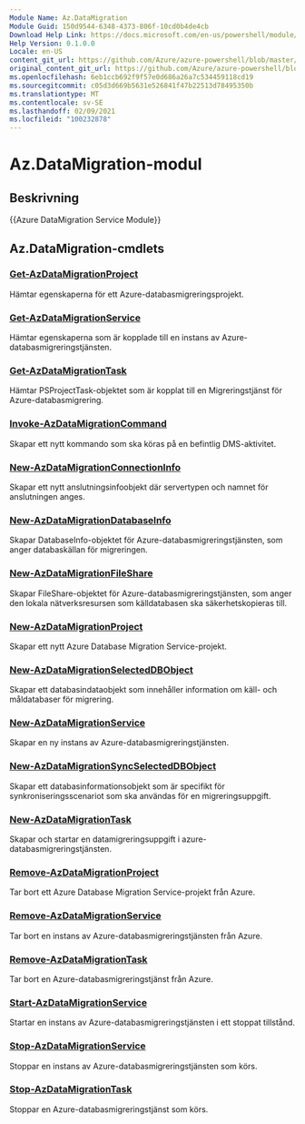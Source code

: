 ```yaml
---
Module Name: Az.DataMigration
Module Guid: 150d9544-6348-4373-806f-10cd0b4de4cb
Download Help Link: https://docs.microsoft.com/en-us/powershell/module/az.datamigration
Help Version: 0.1.0.0
Locale: en-US
content_git_url: https://github.com/Azure/azure-powershell/blob/master/src/DataMigration/DataMigration/help/Az.DataMigration.md
original_content_git_url: https://github.com/Azure/azure-powershell/blob/master/src/DataMigration/DataMigration/help/Az.DataMigration.md
ms.openlocfilehash: 6eb1ccb692f9f57e0d686a26a7c534459118cd19
ms.sourcegitcommit: c05d3d669b5631e526841f47b22513d78495350b
ms.translationtype: MT
ms.contentlocale: sv-SE
ms.lasthandoff: 02/09/2021
ms.locfileid: "100232878"
---
```

# Az.DataMigration-modul
## Beskrivning
{{Azure DataMigration Service Module}}

## Az.DataMigration-cmdlets
### [Get-AzDataMigrationProject](Get-AzDataMigrationProject.md)
Hämtar egenskaperna för ett Azure-databasmigreringsprojekt.

### [Get-AzDataMigrationService](Get-AzDataMigrationService.md)
Hämtar egenskaperna som är kopplade till en instans av Azure-databasmigreringstjänsten. 

### [Get-AzDataMigrationTask](Get-AzDataMigrationTask.md)
Hämtar PSProjectTask-objektet som är kopplat till en Migreringstjänst för Azure-databasmigrering.

### [Invoke-AzDataMigrationCommand](Invoke-AzDataMigrationCommand.md)
Skapar ett nytt kommando som ska köras på en befintlig DMS-aktivitet.

### [New-AzDataMigrationConnectionInfo](New-AzDataMigrationConnectionInfo.md)
Skapar ett nytt anslutningsinfoobjekt där servertypen och namnet för anslutningen anges.

### [New-AzDataMigrationDatabaseInfo](New-AzDataMigrationDatabaseInfo.md)
Skapar DatabaseInfo-objektet för Azure-databasmigreringstjänsten, som anger databaskällan för migreringen.

### [New-AzDataMigrationFileShare](New-AzDataMigrationFileShare.md)
Skapar FileShare-objektet för Azure-databasmigreringstjänsten, som anger den lokala nätverksresursen som källdatabasen ska säkerhetskopieras till.

### [New-AzDataMigrationProject](New-AzDataMigrationProject.md)
Skapar ett nytt Azure Database Migration Service-projekt.

### [New-AzDataMigrationSelectedDBObject](New-AzDataMigrationSelectedDBObject.md)
Skapar ett databasindataobjekt som innehåller information om käll- och måldatabaser för migrering.

### [New-AzDataMigrationService](New-AzDataMigrationService.md)
Skapar en ny instans av Azure-databasmigreringstjänsten.

### [New-AzDataMigrationSyncSelectedDBObject](New-AzDataMigrationSyncSelectedDBObject.md)
Skapar ett databasinformationsobjekt som är specifikt för synkroniseringsscenariot som ska användas för en migreringsuppgift.

### [New-AzDataMigrationTask](New-AzDataMigrationTask.md)
Skapar och startar en datamigreringsuppgift i azure-databasmigreringstjänsten.

### [Remove-AzDataMigrationProject](Remove-AzDataMigrationProject.md)
Tar bort ett Azure Database Migration Service-projekt från Azure.

### [Remove-AzDataMigrationService](Remove-AzDataMigrationService.md)
Tar bort en instans av Azure-databasmigreringstjänsten från Azure.

### [Remove-AzDataMigrationTask](Remove-AzDataMigrationTask.md)
Tar bort en Azure-databasmigreringstjänst från Azure.

### [Start-AzDataMigrationService](Start-AzDataMigrationService.md)
Startar en instans av Azure-databasmigreringstjänsten i ett stoppat tillstånd. 

### [Stop-AzDataMigrationService](Stop-AzDataMigrationService.md)
Stoppar en instans av Azure-databasmigreringstjänsten som körs.

### [Stop-AzDataMigrationTask](Stop-AzDataMigrationTask.md)
Stoppar en Azure-databasmigreringstjänst som körs.

